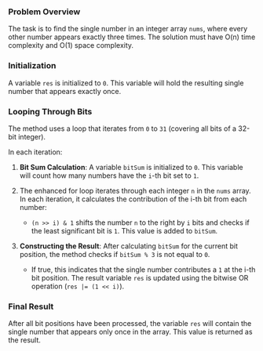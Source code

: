 ### Problem Overview
The task is to find the single number in an integer array `nums`, where every other number appears exactly three times. The solution must have O(n) time complexity and O(1) space complexity.

### Initialization
A variable `res` is initialized to `0`. This variable will hold the resulting single number that appears exactly once.

### Looping Through Bits
The method uses a loop that iterates from `0` to `31` (covering all bits of a 32-bit integer). 

In each iteration:
1. **Bit Sum Calculation**: A variable `bitSum` is initialized to `0`. This variable will count how many numbers have the `i`-th bit set to `1`.
2. The enhanced for loop iterates through each integer `n` in the `nums` array. In each iteration, it calculates the contribution of the i-th bit from each number:
   - `(n >> i) & 1` shifts the number `n` to the right by `i` bits and checks if the least significant bit is `1`. This value is added to `bitSum`.

3. **Constructing the Result**: After calculating `bitSum` for the current bit position, the method checks if `bitSum % 3` is not equal to `0`. 
   - If true, this indicates that the single number contributes a `1` at the i-th bit position. The result variable `res` is updated using the bitwise OR operation (`res |= (1 << i)`).

### Final Result
After all bit positions have been processed, the variable `res` will contain the single number that appears only once in the array. This value is returned as the result.
